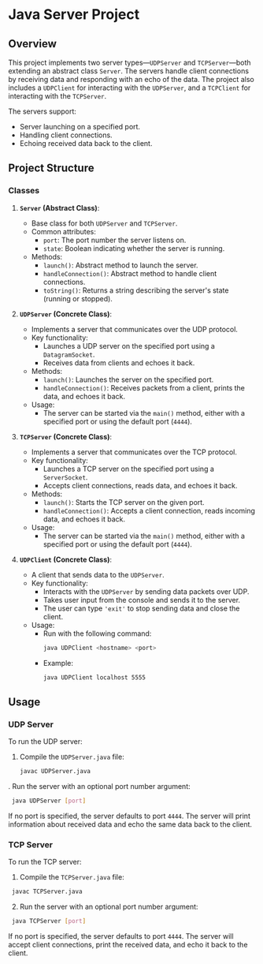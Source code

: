 # Java Server Project

## Overview

This project implements two server types—`UDPServer` and `TCPServer`—both extending an abstract class `Server`. The servers handle client connections by receiving data and responding with an echo of the data. The project also includes a `UDPClient` for interacting with the `UDPServer`, and a `TCPClient` for interacting with the `TCPServer`.

The servers support:
- Server launching on a specified port.
- Handling client connections.
- Echoing received data back to the client.

## Project Structure

### Classes

1. **`Server` (Abstract Class)**:
    - Base class for both `UDPServer` and `TCPServer`.
    - Common attributes:
        - `port`: The port number the server listens on.
        - `state`: Boolean indicating whether the server is running.
    - Methods:
        - `launch()`: Abstract method to launch the server.
        - `handleConnection()`: Abstract method to handle client connections.
        - `toString()`: Returns a string describing the server's state (running or stopped).

2. **`UDPServer` (Concrete Class)**:
    - Implements a server that communicates over the UDP protocol.
    - Key functionality:
        - Launches a UDP server on the specified port using a `DatagramSocket`.
        - Receives data from clients and echoes it back.
    - Methods:
        - `launch()`: Launches the server on the specified port.
        - `handleConnection()`: Receives packets from a client, prints the data, and echoes it back.
    - Usage:
        - The server can be started via the `main()` method, either with a specified port or using the default port (`4444`).

3. **`TCPServer` (Concrete Class)**:
    - Implements a server that communicates over the TCP protocol.
    - Key functionality:
        - Launches a TCP server on the specified port using a `ServerSocket`.
        - Accepts client connections, reads data, and echoes it back.
    - Methods:
        - `launch()`: Starts the TCP server on the given port.
        - `handleConnection()`: Accepts a client connection, reads incoming data, and echoes it back.
    - Usage:
        - The server can be started via the `main()` method, either with a specified port or using the default port (`4444`).
     
4. **`UDPClient` (Concrete Class)**:
    - A client that sends data to the `UDPServer`.
    - Key functionality:
        - Interacts with the `UDPServer` by sending data packets over UDP.
        - Takes user input from the console and sends it to the server.
        - The user can type `'exit'` to stop sending data and close the client.
    - Usage:
        - Run with the following command:
          ```bash
          java UDPClient <hostname> <port>
          ```
        - Example:
          ```bash
          java UDPClient localhost 5555
          ```

## Usage

### UDP Server

To run the UDP server:

1. Compile the `UDPServer.java` file:
   ```bash
   javac UDPServer.java
   ```

. Run the server with an optional port number argument:
  ```bash
   java UDPServer [port]
   ```
If no port is specified, the server defaults to port `4444`.
The server will print information about received data and echo the same data back to the client.

### TCP Server
To run the TCP server:

1. Compile the `TCPServer.java` file:
  ```bash
   javac TCPServer.java
   ```
2. Run the server with an optional port number argument:
  ```bash
   java TCPServer [port]
   ```

If no port is specified, the server defaults to port `4444`.
The server will accept client connections, print the received data, and echo it back to the client.


